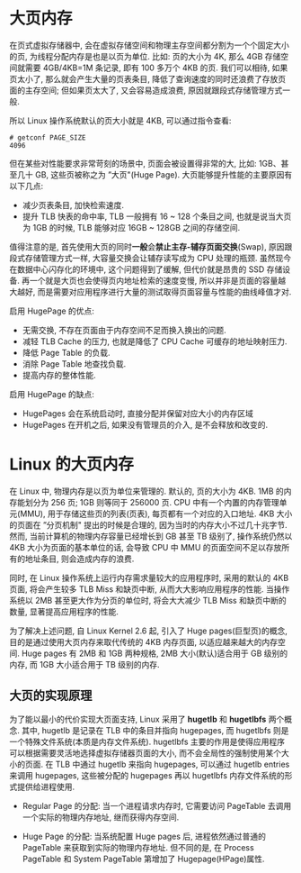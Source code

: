 
# 大页内存

在页式虚拟存储器中, 会在虚拟存储空间和物理主存空间都分割为一个个固定大小的页, 为线程分配内存是也是以页为单位. 比如: 页的大小为 4K, 那么 4GB 存储空间就需要 4GB/4KB=1M 条记录, 即有 100 多万个 4KB 的页. 我们可以相待, 如果页太小了, 那么就会产生大量的页表条目, 降低了查询速度的同时还浪费了存放页面的主存空间; 但如果页太大了, 又会容易造成浪费, 原因就跟段式存储管理方式一般. 

所以 Linux 操作系统默认的页大小就是 4KB, 可以通过指令查看: 

```
# getconf PAGE_SIZE
4096
```

但在某些对性能要求非常苛刻的场景中, 页面会被设置得非常的大, 比如: 1GB、甚至几十 GB, 这些页被称之为 ”大页"(Huge Page). 大页能够提升性能的主要原因有以下几点: 

* 减少页表条目, 加快检索速度. 
* 提升 TLB 快表的命中率, TLB 一般拥有 16 ~ 128 个条目之间, 也就是说当大页为 1GB 的时候, TLB 能够对应 16GB ~ 128GB 之间的存储空间. 

值得注意的是, 首先使用大页的同时**一般**会**禁止主存-辅存页面交换**(Swap), 原因跟段式存储管理方式一样, 大容量交换会让辅存读写成为 CPU 处理的瓶颈.  虽然现今在数据中心闪存化的环境中, 这个问题得到了缓解, 但代价就是昂贵的 SSD 存储设备. 再一个就是大页也会使得页内地址检索的速度变慢, 所以并非是页面的容量越大越好, 而是需要对应用程序进行大量的测试取得页面容量与性能的曲线峰值才对. 

启用 HugePage 的优点: 

* 无需交换, 不存在页面由于内存空间不足而换入换出的问题. 
* 减轻 TLB Cache 的压力, 也就是降低了 CPU Cache 可缓存的地址映射压力. 
* 降低 Page Table 的负载. 
* 消除 Page Table 地查找负载. 
* 提高内存的整体性能. 

启用 HugePage 的缺点: 

* HugePages 会在系统启动时, 直接分配并保留对应大小的内存区域
* HugePages 在开机之后, 如果没有管理员的介入, 是不会释放和改变的. 

# Linux 的大页内存

在 Linux 中, 物理内存是以页为单位来管理的. 默认的, 页的大小为 4KB.  1MB 的内存能划分为 256 页;  1GB 则等同于 256000 页.  CPU 中有一个内置的内存管理单元(MMU), 用于存储这些页的列表(页表), 每页都有一个对应的入口地址. 4KB 大小的页面在 ”分页机制" 提出的时候是合理的, 因为当时的内存大小不过几十兆字节. 然而, 当前计算机的物理内存容量已经增长到 GB 甚至 TB 级别了, 操作系统仍然以 4KB 大小为页面的基本单位的话, 会导致 CPU 中 MMU 的页面空间不足以存放所有的地址条目, 则会造成内存的浪费. 

同时, 在 Linux 操作系统上运行内存需求量较大的应用程序时, 采用的默认的 4KB 页面, 将会产生较多 TLB Miss 和缺页中断, 从而大大影响应用程序的性能. 当操作系统以 2MB 甚至更大作为分页的单位时, 将会大大减少 TLB Miss 和缺页中断的数量, 显著提高应用程序的性能. 

为了解决上述问题, 自 Linux Kernel 2.6 起, 引入了 Huge pages(巨型页)的概念, 目的是通过使用大页内存来取代传统的 4KB 内存页面,  以适应越来越大的内存空间. Huge pages 有 2MB 和 1GB 两种规格, 2MB 大小(默认)适合用于 GB 级别的内存, 而 1GB 大小适合用于 TB 级别的内存. 

## 大页的实现原理

为了能以最小的代价实现大页面支持, Linux 采用了 **hugetlb** 和 **hugetlbfs** 两个概念. 其中, hugetlb 是记录在 TLB 中的条目并指向 hugepages, 而 hugetlbfs 则是一个特殊文件系统(本质是内存文件系统). hugetlbfs 主要的作用是使得应用程序可以根据需要灵活地选择虚拟存储器页面的大小, 而不会全局性的强制使用某个大小的页面. 在 TLB 中通过 hugetlb 来指向 hugepages, 可以通过 hugetlb entries 来调用 hugepages, 这些被分配的 hugepages 再以 hugetlbfs 内存文件系统的形式提供给进程使用. 

* Regular Page 的分配: 当一个进程请求内存时, 它需要访问 PageTable 去调用一个实际的物理内存地址, 继而获得内存空间. 



* Huge Page 的分配: 当系统配置 Huge pages 后, 进程依然通过普通的 PageTable 来获取到实际的物理内存地址. 但不同的是, 在 Process PageTable 和 System PageTable 第增加了 Hugepage(HPage)属性. 